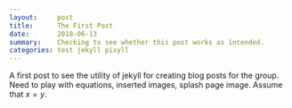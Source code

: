 ```yaml
---
layout:     post
title:      The First Post
date:       2018-06-13
summary:    Checking to see whether this post works as intended.
categories: test jekyll pixyll
---
```

A first post to see the utility of jekyll for creating blog posts for the group. Need to play with equations, inserted images, splash page image. Assume that $x=y$.
